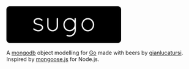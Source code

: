 <img src="https://raw.githubusercontent.com/gianlucatursi/sugo/master/docs/statics/img/logo.png" width="300">

A [mongodb](https://www.mongodb.com) object modelling for [Go](https://golang.org) made with beers by [gianlucatursi](http://gianlucatursi.com/). Inspired by [mongoose.js](http://mongoosejs.com) for Node.js.
